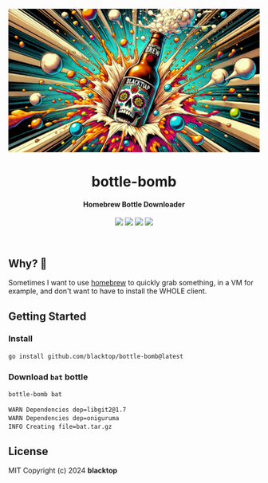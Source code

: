 <p align="center">
  <a href="https://github.com/blacktop/bottle-bomb"><img alt="BB Logo" src="https://raw.githubusercontent.com/blacktop/bottle-bomb/main/docs/logo.webp" /></a>
  <h1 align="center">bottle-bomb</h1>
  <h4><p align="center">Homebrew Bottle Downloader</p></h4>
  <p align="center">
    <a href="https://github.com/blacktop/bottle-bomb/actions" alt="Actions">
          <img src="https://github.com/blacktop/bottle-bomb/actions/workflows/go.yml/badge.svg" /></a>
    <a href="https://github.com/blacktop/bottle-bomb/releases/latest" alt="Downloads">
          <img src="https://img.shields.io/github/downloads/blacktop/bottle-bomb/total.svg" /></a>
    <a href="https://github.com/blacktop/bottle-bomb/releases" alt="GitHub Release">
          <img src="https://img.shields.io/github/release/blacktop/bottle-bomb.svg" /></a>
    <a href="http://doge.mit-license.org" alt="LICENSE">
          <img src="https://img.shields.io/:license-mit-blue.svg" /></a>
</p>
<br>

## Why? 🤔

Sometimes I want to use [homebrew](https://brew.sh) to quickly grab something, in a VM for example, and don't want to have to install the WHOLE client.


## Getting Started

### Install

```bash
go install github.com/blacktop/bottle-bomb@latest
```

### Download `bat` bottle

```bash
bottle-bomb bat
```

```bash
WARN Dependencies dep=libgit2@1.7
WARN Dependencies dep=oniguruma
INFO Creating file=bat.tar.gz
```

## License

MIT Copyright (c) 2024 **blacktop**
